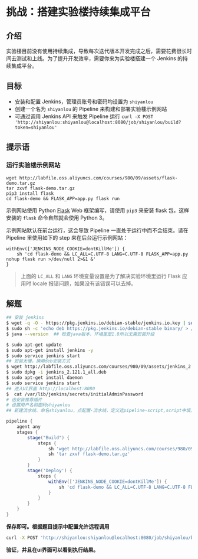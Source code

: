 # 挑战：搭建实验楼持续集成平台

## 介绍

实验楼目前没有使用持续集成，导致每次迭代版本开发完成之后，需要花费很长时间去测试和上线。为了提升开发效率，需要你来为实验楼搭建一个 Jenkins 的持续集成平台。

## 目标

- 安装和配置 Jenkins，管理员账号和密码均设置为 `shiyanlou`
- 创建一个名为 `shiyanlou` 的 Pipeline 来构建和部署实验楼示例网站
- 可通过调用 Jenkins API 来触发 Pipeline 运行 `curl -X POST 'http://shiyanlou:shiyanlou@localhost:8080/job/shiyanlou/build?token=shiyanlou'`

## 提示语

### 运行实验楼示例网站

```
wget http://labfile.oss.aliyuncs.com/courses/980/09/assets/flask-demo.tar.gz
tar zxvf flask-demo.tar.gz
pip3 install flask
cd flask-demo && FLASK_APP=app.py flask run
```

示例网站使用 Python [Flask](http://flask.pocoo.org/) Web 框架编写，请使用 `pip3` 来安装 flask 包，这样安装的 `flask` 命令自然就会使用 Python 3。

示例网站默认在前台运行，这会导致 Pipeline 一直处于运行中而不会结束。请在 Pipeline 里使用如下的 step 来在后台运行示例网站：

```
withEnv(['JENKINS_NODE_COOKIE=dontKillMe']) {
    sh 'cd flask-demo && LC_ALL=C.UTF-8 LANG=C.UTF-8 FLASK_APP=app.py nohup flask run >/dev/null 2>&1 &'
}
```

> 上面的 `LC_ALL` 和 `LANG` 环境变量设置是为了解决实验环境里运行 Flask 应用时 locale 报错问题，如果没有该错误可以去掉。

## 解题

```bash
## 安装 jenkins
$ wget -q -O - https://pkg.jenkins.io/debian-stable/jenkins.io.key | sudo apt-key add -
$ sudo sh -c 'echo deb https://pkg.jenkins.io/debian-stable binary/ > /etc/apt/sources.list.d/jenkins.list'
$ java --version  ## 检查java版本，环境里是1.8所以无需安装升级

$ sudo apt-get update
$ sudo apt-get install jenkins -y
$ sudo service jenkins start
## 安装太慢，换用deb安装方式
$ wget http://labfile.oss.aliyuncs.com/courses/980/09/assets/jenkins_2.121.1_all.deb
$ sudo dpkg -i jenkins_2.121.1_all.deb
$ sudo apt-get install daemon
$ sudo service jenkins start
## 进入UI界面 http://localhost:8080
$  cat /var/lib/jenkins/secrets/initialAdminPassword 
# 选安装推荐插件
# 设置用户名和密码shiyanlou
## 新建流水线、命名shiyanlou，点配置-流水线，定义选pipeline-script,script中填入以下：
```

```groovy
pipeline {
    agent any
    stages {
        stage("Build") {
            steps {
                sh 'wget http://labfile.oss.aliyuncs.com/courses/980/09/assets/flask-demo.tar.gz'
                sh 'tar zxvf flask-demo.tar.gz'
            }
        }
        stage('Deploy') {
            steps {
                withEnv(['JENKINS_NODE_COOKIE=dontKillMe']) {
                    sh 'cd flask-demo && LC_ALL=C.UTF-8 LANG=C.UTF-8 FLASK_APP=app.py nohup flask run >/dev/null 2>&1 &'
                }
            }
        }
    }
}
```

**保存即可。根据题目提示中配置允许远程调用**

```bash
curl -X POST 'http://shiyanlou:shiyanlou@localhost:8080/job/shiyanlou/build?token=shiyanlou'
```

**验证，并且在ui界面可以看到执行结果。**